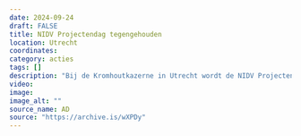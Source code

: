 ```yaml
---
date: 2024-09-24
draft: FALSE
title: NIDV Projectendag tegengehouden
location: Utrecht
coordinates: 
category: acties
tags: []
description: "Bij de Kromhoutkazerne in Utrecht wordt de NIDV Projectendag afgelast nadat demonstranten zich vastketenen aan de hekken, zodat bezoekers niet naar binnen kunnen."
video: 
image: 
image_alt: ""
source_name: AD
source: "https://archive.is/wXPDy"
---
```

